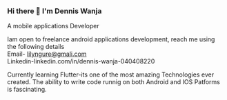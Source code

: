 ### Hi there 👋 I'm Dennis Wanja <br>
A mobile applications Developer<br>

Iam open to freelance android applications development, reach me   using the following details<br>
Email- lilyngure@gmali.com<br>
Linkedin-linkedin.com/in/dennis-wanja-040408220  

Currently learning Flutter-its one  of the most amazing Technologies ever created. The ability to write code runnig on both Android and IOS Patforms is fascinating.





<!--
**Lilytreasure/Lilytreasure** is a ✨ _special_ ✨ repository because its `README.md` (this file) appears on your GitHub profile.

Here are some ideas to get you started:

- 🔭 I’m currently working on ...
- 🌱 I’m currently learning ...
- 👯 I’m looking to collaborate on ...
- 🤔 I’m looking for help with ...
- 💬 Ask me about ...
- 📫 How to reach me: ...
- 😄 Pronouns: ...
- ⚡ Fun fact: ...
-->
